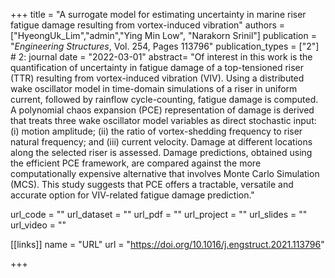 +++
title = "A surrogate model for estimating uncertainty in marine riser fatigue damage resulting from vortex-induced vibration"
authors = ["HyeongUk_Lim","admin","Ying Min Low", "Narakorn Srinil"]
publication = "*Engineering Structures*, Vol. 254, Pages 113796"
publication_types = ["2"] # 2: journal
date = "2022-03-01"
abstract= "Of interest in this work is the quantification of uncertainty in fatigue damage of a top-tensioned riser (TTR) resulting from vortex-induced vibration (VIV). Using a distributed wake oscillator model in time-domain simulations of a riser in uniform current, followed by rainflow cycle-counting, fatigue damage is computed. A polynomial chaos expansion (PCE) representation of damage is derived that treats three wake oscillator model variables as direct stochastic input: (i) motion amplitude; (ii) the ratio of vortex-shedding frequency to riser natural frequency; and (iii) current velocity. Damage at different locations along the selected riser is assessed. Damage predictions, obtained using the efficient PCE framework, are compared against the more computationally expensive alternative that involves Monte Carlo Simulation (MCS). This study suggests that PCE offers a tractable, versatile and accurate option for VIV-related fatigue damage prediction."

url_code = ""
url_dataset = ""
url_pdf = ""
url_project = ""
url_slides = ""
url_video = ""

[[links]]
    name = "URL"
    url = "https://doi.org/10.1016/j.engstruct.2021.113796"

+++
